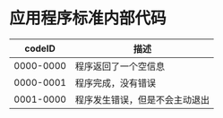 ﻿# 应用程序标准内部代码  
| codeID | 描述 |
| --- | --- |
| 0000-0000 | 程序返回了一个空信息 |
| 0000-0001 | 程序完成，没有错误 |
| 0001-0000 | 程序发生错误，但是不会主动退出 |
